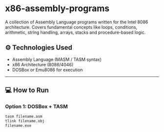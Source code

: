# x86-assembly-programs
A collection of Assembly Language programs written for the Intel 8086 architecture. Covers fundamental concepts like loops, conditions, arithmetic, string handling, arrays, stacks and procedure-based logic.

## ⚙️ Technologies Used

- Assembly Language (MASM / TASM syntax)
- x86 Architecture (8086/4046)
- DOSBox or Emu8086 for execution

---

## 💻 How to Run

### Option 1: DOSBox + TASM
```bash
tasm filename.asm
tlink filename.obj
filename.exe
